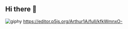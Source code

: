 ## Hi there 👋

<!--
**ArthyBR/ArthyBR** is a ✨ _special_ ✨ repository because its `README.md` (this file) appears on your GitHub profile.

Here are some ideas to get you started:

- 🔭 I’m currently working on ...
- 🌱 I’m currently learning ...
- 👯 I’m looking to collaborate on ...
- 🤔 I’m looking for help with ...
- 💬 Ask me about ...
- 📫 How to reach me: ...
- 😄 Pronouns: ...
- ⚡ Fun fact: ...
-->
![giphy](https://github.com/user-attachments/assets/555f3c30-7a7d-4860-930f-f7e7767a470f)
https://editor.p5js.org/Arthur1A/full/kfkWmnxO-

